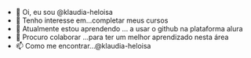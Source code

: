 - 👋 Oi, eu sou @klaudia-heloisa
- 👀 Tenho interesse em...completar meus cursos
- 🌱 Atualmente estou aprendendo ... a usar o github na plataforma alura
- 💞️ Procuro colaborar ...para ter um melhor aprendizado nesta área
- 📫 Como me encontrar...@klaudia-heloisa

<!---
klaudia-heloisa/klaudia-heloisa is a ✨ special ✨ repository because its `README.md` (this file) appears on your GitHub profile.
You can click the Preview link to take a look at your changes.
--->
